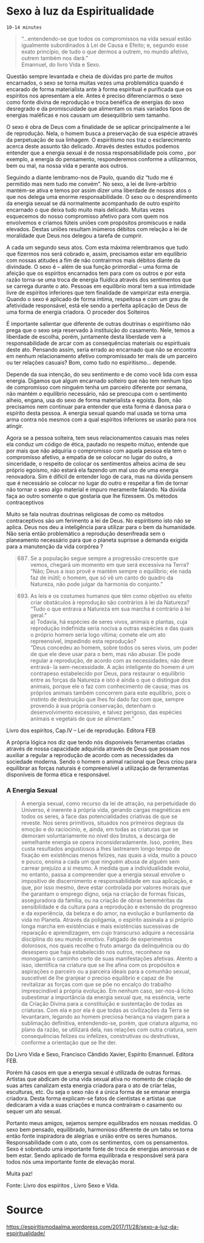# Sexo à luz da Espiritualidade
`10-14 minutes`

> “…entendendo­-se que todos os compromissos na vida sexual estão igualmente subordinados à Lei de Causa e Efeito; e, segundo esse exato princípio, de tudo o que dermos a outrem, no  mundo afetivo, outrem também nos dará.”  
Emannuel, do livro Vida e Sexo.

Questão sempre levantada e cheia de dúvidas pro parte de muitos encarnados, o sexo se torna muitas vezes uma problemática quando é encarado de forma materialista ante à forma espiritual e purificada que os espíritos nos apresentam a ele. Antes é preciso diferenciarmos o sexo como fonte divina de reprodução e troca benéfica de energias do sexo desregrado e da promiscuidade que alimentam os mais variados tipos de energias maléficas e nos causam um desequilíbrio sem tamanho.

O sexo é obra de Deus com a finalidade de se aplicar principalmente a lei de reprodução. Nela, o homem busca a preservação de sua espécie através  da perpetuação de sua linhagem. O espiritismo nos traz o esclarecimento acerca deste assunto tão delicado. Através destes estudos podemos entender que a energia sexual é de nossa responsabilidade pois como , por exemplo, a energia do pensamento, responderemos conforme a utilizarmos, bem ou mal, na nossa vida e perante aos outros.

Seguindo a diante lembramo-nos de Paulo, quando diz “tudo me é permitido mas nem tudo me convém”. No sexo, a lei de livre-arbítrio mantém-se ativa e temos por assim dizer uma liberdade de nossos atos o que nos delega uma enorme responsabilidade. O sexo ou o desprendimento da energia sexual se dá normalmente acompanhado de outro espírito encarnado o que deixa tudo muito mais delicado. Muitas vezes esquecemos do nosso compromisso afetivo para com quem nos envolvemos e criamos fúteis uniões com propósitos promíscuos e nada elevados. Destas uniões resultam inúmeros débitos com relação a lei de moralidade que Deus nos delegou a tarefa de cumprir.

A cada um segundo seus atos. Com esta máxima relembramos que tudo que fizermos nos será cobrado e, assim, precisamos estar em equilíbrio com nossas atitudes a fim de não contrairmos mais débitos diante da divindade. O sexo é – além de sua função primordial – uma forma de afeição que os espíritos encarnados tem para com os outros e por esta razão torna-se uma troca de energia fluídica através dos sentimentos que se carrega durante o ato. Pessoas em equilíbrio moral tem a sua intimidade livre de espíritos inferiores que tem finalidade de vampirizar esta energia. Quando o sexo é aplicado de forma intima, respeitosa e com um grau de afetividade responsável, está ele sendo a perfeita aplicação de Deus de uma forma de energia criadora.
O proceder dos Solteiros

É importante salientar que diferente de outras doutrinas o espiritismo não prega que o sexo seja reservado à instituição do casamento. Nele, temos a liberdade de escolha, porém, juntamente desta liberdade vem a responsabilidade de arcar com as consequências materiais ou espirituais deste ato. Pensando assim, seria errado ao encarnado que não se encontra em nenhum relacionamento afetivo compromissado ter mais de um parceiro ou ter relações casuais? Bom, como tudo no espiritismo… depende.

Depende da sua intenção, do seu sentimento e de como você lida com essa energia. Digamos que algum encarnado solteiro que não tem nenhum tipo de compromisso com ninguém tenha um parceiro diferente por semana, não mantém o equilíbrio necessário, não se preocupa com o sentimento alheio, engana, usa do sexo de forma materialista e egoísta. Bom, não precisamos nem continuar para entender que esta forma é danosa para o espírito desta pessoa. A energia sexual quando mal usada se torna uma arma contra nós mesmos com a qual espíritos inferiores se usarão para nos atingir.

Agora se a pessoa solteira, tem seus relacionamentos casuais mas neles ela conduz um código de ética, pautado no respeito mútuo, entende que por mais que não adquiria o compromisso com aquela pessoa ela tem o compromisso afetivo, a empatia de se colocar no lugar do outro, a sinceridade, o respeito de colocar os sentimentos alheios acima de seu próprio egoísmo, não estará ela fazendo um mal uso de uma energia renovadora. Sim é difícil de entender logo de cara, mas na dúvida pensem que é necessário se colocar no lugar do outro e respeitar a fim de tornar não tornar o sexo algo material e impuro meramente falando. Na dúvida faça ao outro somente o que gostaria que lhe fizessem.
Os métodos contraceptivos

Muito se fala noutras doutrinas religiosas de como os métodos contraceptivos são um ferimento a lei de Deus. No espiritismo isto não se aplica. Deus nos deu a inteligência para utilizar para o bem da humanidade. Não seria então problemático a reprodução desenfreada sem o planeamento necessário para que o planeta suprisse a demanda exigida para a manutenção da vida corpórea ?

> 687. Se a população segue sempre a progressão crescente que vemos, chegará um momento em que será excessiva na Terra?  
“Não; Deus a isso provê e mantém sempre o equilíbrio; ele nada faz de inútil; o homem, que só vê um canto do quadro da Natureza, não pode julgar da harmonia do conjunto.”

> 693. As leis e os costumes humanos que têm como objetivo ou efeito criar obstáculos à reprodução são contrários à lei da Natureza?  
“Tudo o que entrava a Natureza em sua marcha é contrário à lei geral.”  
a) Todavia, há espécies de seres vivos, animais e plantas, cuja reprodução indefinida seria nociva a outras espécies e das quais o próprio homem seria logo vítima; comete ele um ato repreensível, impedindo esta reprodução?  
“Deus concedeu ao homem, sobre todos os seres vivos, um poder de que ele deve usar para o bem, mas não abusar. Ele pode regular a reprodução, de acordo com as necessidades; não deve entravá- la sem-necessidade. A ação inteligente do homem é um contrapeso estabelecido por Deus, para restaurar o equilíbrio entre as forças da Natureza e isto é ainda o que o distingue dos animais, porque ele o faz com conhecimento de causa; mas os próprios animais também concorrem para este equilíbrio, pois o instinto de destruição que lhes foi dado faz com que, sempre provendo à sua própria conservação, detenham o desenvolvimento excessivo, e talvez perigoso, das espécies animais e vegetais de que se alimentam.”

Livro dos espíritos, Cap.IV – Lei de reprodução. Editora FEB

A própria lógica nos diz que tendo nós disponíveis ferramentas criadas através de nossa capacidade adquirida através de Deus que possam nos auxiliar a regular a reprodução de acordo com as necessidades da sociedade moderna. Sendo o homem o animal racional que Deus criou para equilibrar as forças naturais é compreensível a utilização de ferramentas disponíveis de forma ética e responsável.

### A Energia Sexual

> A energia sexual, como recurso da lei de atração, na perpetuidade do Universo, é inerente à própria vida, gerando cargas magnéticas em todos os seres, à face das potencialidades criativas de que se reveste. Nos seres primitivos, situados nos primeiros degraus da emoção e do raciocínio, e, ainda, em todas as criaturas que se demoram voluntariamente no nível dos brutos, a descarga de semelhante energia se opera inconsideradamente. Isso, porém, lhes custa resultados angustiosos a lhes lastrearem longo tempo de fixação em existências menos felizes, nas quais a vida, muito a pouco e pouco, ensina a cada um que ninguém abusa de alguém sem carrear prejuízo a si mesmo. À medida que a individualidade evolui, no entanto, passa a compreender que a energia sexual envolve o impositivo de discernimento e responsabilidade em sua aplicação, e que, por isso mesmo, deve estar controlada por valores morais que lhe garantam o emprego digno, seja na criação de formas físicas, asseguradora da família, ou na criação de obras beneméritas da sensibilidade e da cultura para a reprodução e extensão do progresso e da experiência, da beleza e do amor, na evolução e burilamento  da vida no Planeta. Através da poligamia, o espírito assinala a si próprio longa marcha em existências e mais existências sucessivas de reparação e aprendizagem, em cujo transcurso adquire a necessária disciplina do seu mundo emotivo. Fatigado de experimentos dolorosos, nos quais recolhe o fruto amargo da delinquência ou do desespero que haja estabelecido nos outros, reconhece na monogamia o caminho certo de suas manifestações afetivas. Atento a isso, identifica na criatura que se lhe afina com os propósitos e aspirações o parceiro ou a parceira ideais para a comunhão sexual, suscetível de lhe granjear o preciso equilíbrio e capaz de lhe revitalizar as forças com que se põe no encalço do trabalho imprescindível à própria evolução. Em nenhum caso, ser-nos-­á lícito subestimar a importância da energia sexual que, na essência, verte da Criação Divina para a constituição e sustentação de todas as criaturas. Com ela e por ela é que todas as civilizações da Terra se levantaram, legando ao homem preciosa herança na viagem para a sublimação definitiva, entendendo-­se, porém, que criatura alguma, no plano da razão, se utilizará dela, nas relações com outra criatura, sem consequências felizes ou  infelizes, construtivas ou  destrutivas, conforme a orientação que se lhe der.  

Do Livro Vida e Sexo, Francisco Cândido Xavier, Espírito Emannuel. Editora FEB.

Porém há casos em que a energia sexual é utilizada de outras formas. Artistas que abdicam de uma vida sexual ativa no momento de criação de suas artes canalizam esta energia criadora para o ato de criar telas, esculturas, etc. Ou seja o sexo não é a única forma de se emanar energia criadora. Desta forma explicam-se fatos de cientistas e artistas que dedicaram a vida a suas criações e nunca contraíram o casamento ou sequer um ato sexual.

Portanto meus amigos, sejamos sempre equilibrados em nossas medidas. O sexo bem pensado, equilibrado, harmonioso diferente de um tabu se torna então fonte inspiradora de alegrias e união entre os seres humanos. Responsabilidade com o ato, com os sentimentos, com os pensamentos. Sexo é sobretudo uma importante fonte de troca de energias amorosas e de bem estar. Sendo aplicado de forma equilibrada e responsável será para todos nós uma  importante fonte de elevação moral.

Muita paz!

Fonte: Livro dos espíritos , Livro Sexo e Vida.

# Source
https://espiritismodaalma.wordpress.com/2017/11/28/sexo-a-luz-da-espiritualidade/
